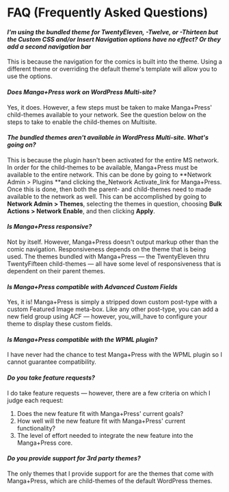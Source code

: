 # FAQ \(Frequently Asked Questions\)

#### _I'm using the bundled theme for TwentyEleven, -Twelve, or -Thirteen but the Custom CSS and/or Insert Navigation options have no effect? Or they add a second navigation bar_

This is because the navigation for the comics is built into the theme. Using a different theme or overriding the default theme's template will allow you to use the options.

#### _Does Manga+Press work on WordPress Multi-site?_

Yes, it does. However, a few steps must be taken to make Manga+Press' child-themes available to your network. See the question below on the steps to take to enable the child-themes on Multisite.

#### _The bundled themes aren't available in WordPress Multi-site. What's going on?_

This is because the plugin hasn't been activated for the entire MS network. In order for the child-themes to be available, Manga+Press must be available to the entire network. This can be done by going to **Network Admin &gt; Plugins **and clicking the\_Network Activate\_link for Manga+Press. Once this is done, then both the parent- and child-themes need to made available to the network as well. This can be accomplished by going to **Network Admin &gt; Themes**, selecting the themes in question, choosing **Bulk Actions &gt; Network Enable**, and then clicking **Apply**.

#### _Is Manga+Press responsive?_

Not by itself. However, Manga+Press doesn't output markup other than the comic navigation. Responsiveness depends on the theme that is being used. The themes bundled with Manga+Press — the TwentyEleven thru TwentyFifteen child-themes — all have some level of responsiveness that is dependent on their parent themes.

#### _Is Manga+Press compatible with Advanced Custom Fields_

Yes, it is! Manga+Press is simply a stripped down custom post-type with a custom Featured Image meta-box. Like any other post-type, you can add a new field group using ACF — however, you\_will\_have to configure your theme to display these custom fields.

#### _Is Manga+Press compatible with the WPML plugin?_

I have never had the chance to test Manga+Press with the WPML plugin so I cannot guarantee compatibility.

#### _Do you take feature requests?_

I do take feature requests — however, there are a few criteria on which I judge each request:

1. Does the new feature fit with Manga+Press' current goals?
2. How well will the new feature fit with Manga+Press' current functionality?
3. The level of effort needed to integrate the new feature into the Manga+Press core.

#### _Do you provide support for 3rd party themes?_

The only themes that I provide support for are the themes that come with Manga+Press, which are child-themes of the default WordPress themes.

